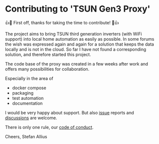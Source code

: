 # Contributing to 'TSUN Gen3 Proxy'

:+1::tada: First off, thanks for taking the time to contribute! :tada::+1:

The project aims to bring TSUN third generation inverters (with WiFi support) into local home automation as easily as possible. In some forums the wish was expressed again and again for a solution that keeps the data locally and is not in the cloud. So far I have not found a corresponding solution, and therefore started this project.

The code base of the proxy was created in a few weeks after work and offers many possibilities for collaboration.

Especially in the area of

- docker compose
- packaging
- test automation
- documentation

I would be very happy about support. But also [issue](https://github.com/s-allius/tsun-gen3-proxy/issues) reports and [discussions](https://github.com/s-allius/tsun-gen3-proxy/discussions) are welcome.

There is only one rule, our [code of conduct](https://github.com/s-allius/tsun-gen3-proxy/blob/main/CODE_OF_CONDUCT.md).

Cheers, Stefan Allius
